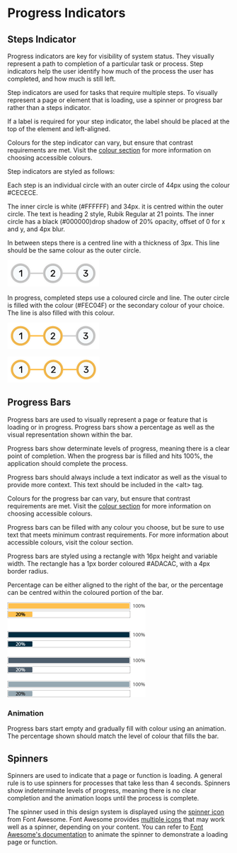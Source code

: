 # Progress Indicators

## Steps Indicator

Progress indicators are key for visibility of system status. They visually represent a path to completion of a particular task or process. Step indicators help the user identify how much of the process the user has completed, and how much is still left.

Step indicators are used for tasks that require multiple steps. To visually represent a page or element that is loading, use a spinner or progress bar rather than a steps indicator.

If a label is required for your step indicator, the label should be placed at the top of the element and left-aligned.

Colours for the step indicator can vary, but ensure that contrast requirements are met. Visit the [colour section](colour.md) for more information on choosing accessible colours.

Step indicators are styled as follows:

Each step is an individual circle with an outer circle of 44px using the colour \#CECECE. 

The inner circle is white \(\#FFFFFF\) and 34px. it is centred within the outer circle. The text is heading 2 style, Rubik Regular at 21 points.  The inner circle has a black \(\#000000\)drop shadow of 20% opacity, offset of 0 for x and y, and 4px blur. 

In between steps there is a centred line with a thickness of 3px. This line should be the same colour as the outer circle. 

![](.gitbook/assets/steps_empty.png)

In progress, completed steps use a coloured circle and line. The outer circle is filled with the colour \(\#FEC04F\) or the secondary colour of your choice. The line is also filled with this colour. 

![](.gitbook/assets/steps_active.png)

![](.gitbook/assets/steps_complete.png)

## Progress Bars

Progress bars are used to visually represent a page or feature that is loading or in progress. Progress bars show a percentage as well as the visual representation shown within the bar.

Progress bars show determinate levels of progress, meaning there is a clear point of completion. When the progress bar is filled and hits 100%, the application should complete the process.

Progress bars should always include a text indicator as well as the visual to provide more context. This text should be included in the &lt;alt&gt; tag.

Colours for the progress bar can vary, but ensure that contrast requirements are met. Visit the [colour section](colour.md) for more information on choosing accessible colours.

Progress bars can be filled with any colour you choose, but be sure to use text that meets minimum contrast requirements. For more information about accessible colours, visit the colour section. 

Progress bars are styled using a rectangle with 16px height and variable width. The rectangle has a 1px border coloured \#ADACAC, with a 4px border radius. 

Percentage can be either aligned to the right of the bar, or the percentage can be centred within the coloured portion of the bar. 

![](.gitbook/assets/progress-bars.png)

### Animation

Progress bars start empty and gradually fill with colour using an animation. The percentage shown should match the level of colour that fills the bar.

## Spinners

Spinners are used to indicate that a page or function is loading. A general rule is to use spinners for processes that take less than 4 seconds. Spinners show indeterminate levels of progress, meaning there is no clear completion and the animation loops until the process is complete.

The spinner used in this design system is displayed using the [spinner icon](https://www.gitbook.com/book/gctools-outilsgc/-gcdigital-design-system/edit) from Font Awesome. Font Awesome provides [multiple icons](https://www.gitbook.com/book/gctools-outilsgc/-gcdigital-design-system/edit) that may work well as a spinner, depending on your content. You can refer to [Font Awesome's documentation](https://www.gitbook.com/book/gctools-outilsgc/-gcdigital-design-system/edit) to animate the spinner to demonstrate a loading page or function.

